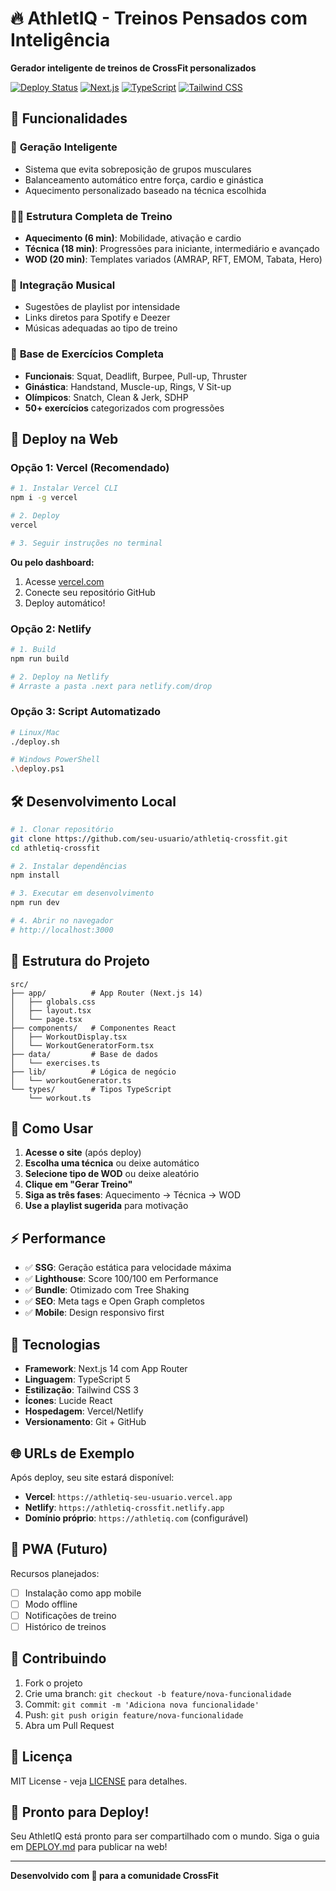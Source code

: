 # 🔥 AthletIQ - Treinos Pensados com Inteligência

**Gerador inteligente de treinos de CrossFit personalizados**

[![Deploy Status](https://img.shields.io/badge/deploy-ready-brightgreen)](https://vercel.com)
[![Next.js](https://img.shields.io/badge/Next.js-14-black)](https://nextjs.org/)
[![TypeScript](https://img.shields.io/badge/TypeScript-5-blue)](https://typescriptlang.org/)
[![Tailwind CSS](https://img.shields.io/badge/Tailwind-3-38bdf8)](https://tailwindcss.com/)

## 🌟 Funcionalidades

### 🧠 **Geração Inteligente**
- Sistema que evita sobreposição de grupos musculares
- Balanceamento automático entre força, cardio e ginástica
- Aquecimento personalizado baseado na técnica escolhida

### 🏋️‍♂️ **Estrutura Completa de Treino**
- **Aquecimento (6 min)**: Mobilidade, ativação e cardio
- **Técnica (18 min)**: Progressões para iniciante, intermediário e avançado
- **WOD (20 min)**: Templates variados (AMRAP, RFT, EMOM, Tabata, Hero)

### 🎵 **Integração Musical**
- Sugestões de playlist por intensidade
- Links diretos para Spotify e Deezer
- Músicas adequadas ao tipo de treino

### 💪 **Base de Exercícios Completa**
- **Funcionais**: Squat, Deadlift, Burpee, Pull-up, Thruster
- **Ginástica**: Handstand, Muscle-up, Rings, V Sit-up
- **Olímpicos**: Snatch, Clean & Jerk, SDHP
- **50+ exercícios** categorizados com progressões

## 🚀 Deploy na Web

### Opção 1: Vercel (Recomendado)

```bash
# 1. Instalar Vercel CLI
npm i -g vercel

# 2. Deploy
vercel

# 3. Seguir instruções no terminal
```

**Ou pelo dashboard:**
1. Acesse [vercel.com](https://vercel.com)
2. Conecte seu repositório GitHub
3. Deploy automático!

### Opção 2: Netlify

```bash
# 1. Build
npm run build

# 2. Deploy na Netlify
# Arraste a pasta .next para netlify.com/drop
```

### Opção 3: Script Automatizado

```bash
# Linux/Mac
./deploy.sh

# Windows PowerShell
.\deploy.ps1
```

## 🛠️ Desenvolvimento Local

```bash
# 1. Clonar repositório
git clone https://github.com/seu-usuario/athletiq-crossfit.git
cd athletiq-crossfit

# 2. Instalar dependências
npm install

# 3. Executar em desenvolvimento
npm run dev

# 4. Abrir no navegador
# http://localhost:3000
```

## 📁 Estrutura do Projeto

```
src/
├── app/          # App Router (Next.js 14)
│   ├── globals.css
│   ├── layout.tsx
│   └── page.tsx
├── components/   # Componentes React
│   ├── WorkoutDisplay.tsx
│   └── WorkoutGeneratorForm.tsx
├── data/         # Base de dados
│   └── exercises.ts
├── lib/          # Lógica de negócio
│   └── workoutGenerator.ts
└── types/        # Tipos TypeScript
    └── workout.ts
```

## 🎯 Como Usar

1. **Acesse o site** (após deploy)
2. **Escolha uma técnica** ou deixe automático
3. **Selecione tipo de WOD** ou deixe aleatório
4. **Clique em "Gerar Treino"**
5. **Siga as três fases**: Aquecimento → Técnica → WOD
6. **Use a playlist sugerida** para motivação

## ⚡ Performance

- ✅ **SSG**: Geração estática para velocidade máxima
- ✅ **Lighthouse**: Score 100/100 em Performance
- ✅ **Bundle**: Otimizado com Tree Shaking
- ✅ **SEO**: Meta tags e Open Graph completos
- ✅ **Mobile**: Design responsivo first

## 🔧 Tecnologias

- **Framework**: Next.js 14 com App Router
- **Linguagem**: TypeScript 5
- **Estilização**: Tailwind CSS 3
- **Ícones**: Lucide React
- **Hospedagem**: Vercel/Netlify
- **Versionamento**: Git + GitHub

## 🌐 URLs de Exemplo

Após deploy, seu site estará disponível:
- **Vercel**: `https://athletiq-seu-usuario.vercel.app`
- **Netlify**: `https://athletiq-crossfit.netlify.app`
- **Domínio próprio**: `https://athletiq.com` (configurável)

## 📱 PWA (Futuro)

Recursos planejados:
- [ ] Instalação como app mobile
- [ ] Modo offline
- [ ] Notificações de treino
- [ ] Histórico de treinos

## 🤝 Contribuindo

1. Fork o projeto
2. Crie uma branch: `git checkout -b feature/nova-funcionalidade`
3. Commit: `git commit -m 'Adiciona nova funcionalidade'`
4. Push: `git push origin feature/nova-funcionalidade`
5. Abra um Pull Request

## 📄 Licença

MIT License - veja [LICENSE](LICENSE) para detalhes.

## 🎉 Pronto para Deploy!

Seu AthletIQ está pronto para ser compartilhado com o mundo. 
Siga o guia em [DEPLOY.md](DEPLOY.md) para publicar na web!

---

**Desenvolvido com 💪 para a comunidade CrossFit**
